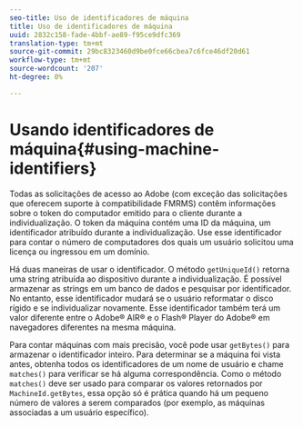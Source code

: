 ```yaml
---
seo-title: Uso de identificadores de máquina
title: Uso de identificadores de máquina
uuid: 2832c158-fade-4bbf-ae89-f95ce9dfc369
translation-type: tm+mt
source-git-commit: 29bc8323460d9be0fce66cbea7c6fce46df20d61
workflow-type: tm+mt
source-wordcount: '207'
ht-degree: 0%

---
```



# Usando identificadores de máquina{#using-machine-identifiers}

Todas as solicitações de acesso ao Adobe (com exceção das solicitações que oferecem suporte à compatibilidade FMRMS) contêm informações sobre o token do computador emitido para o cliente durante a individualização. O token da máquina contém uma ID da máquina, um identificador atribuído durante a individualização. Use esse identificador para contar o número de computadores dos quais um usuário solicitou uma licença ou ingressou em um domínio.

Há duas maneiras de usar o identificador. O método `getUniqueId()` retorna uma string atribuída ao dispositivo durante a individualização. É possível armazenar as strings em um banco de dados e pesquisar por identificador. No entanto, esse identificador mudará se o usuário reformatar o disco rígido e se individualizar novamente. Esse identificador também terá um valor diferente entre o Adobe® AIR® e o Flash® Player do Adobe® em navegadores diferentes na mesma máquina.

Para contar máquinas com mais precisão, você pode usar `getBytes()` para armazenar o identificador inteiro. Para determinar se a máquina foi vista antes, obtenha todos os identificadores de um nome de usuário e chame `matches()` para verificar se há alguma correspondência. Como o método `matches()` deve ser usado para comparar os valores retornados por `MachineId.getBytes`, essa opção só é prática quando há um pequeno número de valores a serem comparados (por exemplo, as máquinas associadas a um usuário específico).
